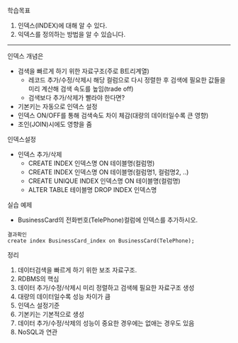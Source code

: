 학습목표
1. 인덱스(INDEX)에 대해 알 수 있다.
2. 익덱스를 정의하는 방법을 알 수 있습니다.
---

인덱스 개념은
 - 검색을 빠르게 하기 위한 자료구조(주로 B트리계열)
    - 레코드 추가/수정/삭제시 해당 컬럼으로 다시 정렬한 후 검색에 필요한 값들을 미리 계산해 검색 속도를 높임(trade off)
    - 검색보다 추가/삭제가 빨라야 한다면?
 - 기본키는 자동으로 인덱스 설정
 - 인덱스 ON/OFF를 통해 검색속도 차이 체감(대량의 데이터일수록 큰 영향)
 - 조인(JOIN)시에도 영향을 줌

 인덱스설정
 - 인덱스 추가/삭제
    - CREATE INDEX 인덱스명 ON 테이블명(컬럼명)
    - CREATE INDEX 인덱스명 ON 테이블명(컬럼명1, 컬럼명2, ..)
    - CREATE UNIQUE INDEX 인덱스명 ON 테이블명(컬럼명)
    - ALTER TABLE 테이블명 DROP INDEX 인덱스명

실습
예제
- BusinessCard의 전화번호(TelePhone)컬럼에 인덱스를 추가하시오.
```
결과확인
create index BusinessCard_index on BusinessCard(TelePhone);
```

정리
1. 데이터검색을 빠르게 하기 위한 보조 자료구조.
2. RDBMS의 핵심
3. 데이터 추가/수정/삭제시 미리 정렬하고 검색헤 필요한 자료구조 생성
4. 대량의 데이터일수록 성능 차이가 큼
5. 인덱스 설정기준
6. 기본키는 기본적으로 생성
7. 데이터 추가/수정/삭제의 성능이 중요한 경우에는 없애는 경우도 있음
8. NoSQL과 연관
